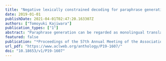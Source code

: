 ```yaml
---
title: "Negative lexically constrained decoding for paraphrase generation"
date: 2019-01-01
publishDate: 2021-04-01T02:47:20.163307Z
authors: ["Tomoyuki Kajiwara"]
publication_types: ["1"]
abstract: "Paraphrase generation can be regarded as monolingual translation. Unlike bilingual machine translation, paraphrase generation rewrites only a limited portion of an input sentence. Hence, previous methods based on machine translation often perform conservatively to fail to make necessary rewrites. To solve this problem, we propose a neural model for paraphrase generation that first identifies words in the source sentence that should be paraphrased. Then, these words are paraphrased by the negative lexically constrained decoding that avoids outputting these words as they are. Experiments on text simplification and formality transfer show that our model improves the quality of paraphrasing by making necessary rewrites to an input sentence."
featured: false
publication: "*Proceedings of the 57th Annual Meeting of the Association for Computational Linguistics (ACL 2019)*"
url_pdf: "https://www.aclweb.org/anthology/P19-1607/"
doi: "10.18653/v1/P19-1607"
---
```


